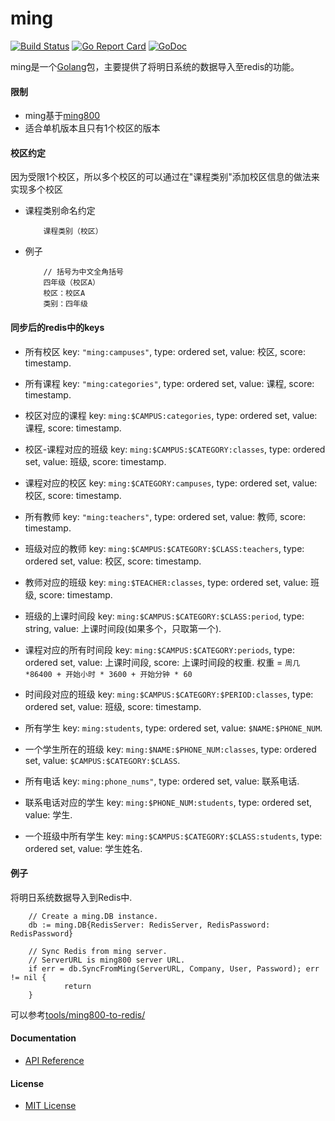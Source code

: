 # ming

[![Build Status](https://travis-ci.org/shchnmz/ming.svg?branch=master)](https://travis-ci.org/shchnmz/ming)
[![Go Report Card](https://goreportcard.com/badge/github.com/shchnmz/ming)](https://goreportcard.com/report/github.com/shchnmz/ming)
[![GoDoc](https://godoc.org/github.com/shchnmz/ming?status.svg)](https://godoc.org/github.com/shchnmz/ming)

ming是一个[Golang](https://golang.org)包，主要提供了将明日系统的数据导入至redis的功能。

#### 限制
* ming基于[ming800](https://github.com/northbright/ming800)
* 适合单机版本且只有1个校区的版本

#### 校区约定
因为受限1个校区，所以多个校区的可以通过在"课程类别"添加校区信息的做法来实现多个校区

* 课程类别命名约定

          课程类别（校区）

* 例子

          // 括号为中文全角括号
          四年级（校区A）
          校区：校区A
          类别：四年级

#### 同步后的redis中的keys
* 所有校区
  key: `"ming:campuses"`, type: ordered set, value: 校区, score: timestamp.

* 所有课程
  key: `"ming:categories"`, type: ordered set, value: 课程, score: timestamp.

* 校区对应的课程
  key: `ming:$CAMPUS:categories`, type: ordered set, value: 课程, score: timestamp.

* 校区-课程对应的班级
  key: `ming:$CAMPUS:$CATEGORY:classes`, type: ordered set, value: 班级, score: timestamp.

* 课程对应的校区
  key: `ming:$CATEGORY:campuses`, type: ordered set, value: 校区, score: timestamp.

* 所有教师
  key: `"ming:teachers"`, type: ordered set, value: 教师, score: timestamp.

* 班级对应的教师
  key: `ming:$CAMPUS:$CATEGORY:$CLASS:teachers`, type: ordered set, value: 校区, score: timestamp.

* 教师对应的班级
  key: `ming:$TEACHER:classes`, type: ordered set, value: 班级, score: timestamp.

* 班级的上课时间段
  key: `ming:$CAMPUS:$CATEGORY:$CLASS:period`, type: string, value: 上课时间段(如果多个，只取第一个).

* 课程对应的所有时间段
  key: `ming:$CAMPUS:$CATEGORY:periods`, type: ordered set, value: 上课时间段, score: 上课时间段的权重.
  权重 = `周几*86400 + 开始小时 * 3600 + 开始分钟 * 60`

* 时间段对应的班级
  key: `ming:$CAMPUS:$CATEGORY:$PERIOD:classes`, type: ordered set, value: 班级, score: timestamp.

* 所有学生
  key: `ming:students`, type: ordered set, value: `$NAME:$PHONE_NUM`.

* 一个学生所在的班级
  key: `ming:$NAME:$PHONE_NUM:classes`, type: ordered set, value: `$CAMPUS:$CATEGORY:$CLASS`.

* 所有电话
  key: `ming:phone_nums"`, type: ordered set, value: 联系电话.

* 联系电话对应的学生
  key: `ming:$PHONE_NUM:students`, type: ordered set, value: 学生.

* 一个班级中所有学生
  key: `ming:$CAMPUS:$CATEGORY:$CLASS:students`, type: ordered set, value: 学生姓名.

#### 例子

将明日系统数据导入到Redis中.

        // Create a ming.DB instance.
        db := ming.DB{RedisServer: RedisServer, RedisPassword: RedisPassword}

        // Sync Redis from ming server.
        // ServerURL is ming800 server URL.
        if err = db.SyncFromMing(ServerURL, Company, User, Password); err != nil {
                return
        } 

可以参考[tools/ming800-to-redis/](./tools/ming800-to-redis)

#### Documentation
* [API Reference](https://godoc.org/github.com/shchnmz/ming)

#### License
* [MIT License](LICENSE)
